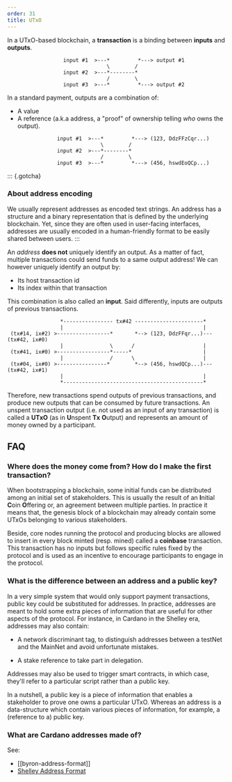 ```yaml
---
order: 31
title: UTxO
---
```


In a UTxO-based blockchain, a **transaction** is a binding between **inputs** and **outputs**.


```
                  input #1  >---*         *---> output #1
                                \        /
                  input #2  >---*--------*
                                /        \
                  input #3  >---*         *---> output #2
```

In a standard payment, outputs are a combination of:

- A value
- A reference (a.k.a address, a "proof" of ownership telling _who_ owns the output).

```
                input #1  >---*         *---> (123, DdzFFzCqr...)
                              \        /
                input #2  >---*--------*
                              /        \
                input #3  >---*         *---> (456, hswdEoQCp...)
```

::: {.gotcha}
### About address encoding

We usually represent addresses as encoded text strings. An address has a structure
and a binary representation that is defined by the underlying blockchain. Yet, since
they are often used in user-facing interfaces, addresses are usually encoded in a
human-friendly format to be easily shared between users.
:::

An _address_ **does not** uniquely identify an output. As a matter of fact, multiple
transactions could send funds to a same output address! We can however uniquely identify
an output by:

- Its host transaction id
- Its index within that transaction

This combination is also called an **input**. Said differently, inputs are
outputs of previous transactions.


```
                 *---------------- tx#42 ----------------------*
                 |                                             |
 (tx#14, ix#2) >-----------------*       *--> (123, DdzFFqr...)--- (tx#42, ix#0)
                 |               \      /                      |
 (tx#41, ix#0) >-----------------*-----*                       |
                 |               /      \                      |
 (tx#04, ix#0) >----------------*        *--> (456, hswdQCp...)--- (tx#42, ix#1)
                 |                                             |
                 *---------------------------------------------*

```

Therefore, new transactions spend outputs of previous transactions, and produce
new outputs that can be consumed by future transactions. An unspent transaction
output (i.e. not used as an input of any transaction) is called a **UTxO** (as
in **U**nspent **Tx** **O**utput) and represents an amount of money owned by a
participant.

## FAQ

### Where does the money come from? How do I make the first transaction?

When bootstrapping a blockchain, some initial funds can be distributed among
an initial set of stakeholders. This is usually the result of an **I**nitial
**C**oin **O**ffering or, an agreement between multiple parties. In practice
it means that, the genesis block of a blockchain may already contain some
UTxOs belonging to various stakeholders.

Beside, core nodes running the protocol and producing blocks are allowed to
insert in every block minted (resp. mined) called a **coinbase** transaction.
This transaction has no inputs but follows specific rules fixed by the
protocol and is used as an incentive to encourage participants to engage in
the protocol.

### What is the difference between an address and a public key?

In a very simple system that would only support payment transactions, public key
could be substituted for addresses. In practice, addresses are meant to hold some
extra pieces of information that are useful for other aspects of the protocol.
For instance, in Cardano in the Shelley era, addresses may also contain:

- A network discriminant tag, to distinguish addresses between a testNet and the
  MainNet and avoid unfortunate mistakes.

- A stake reference to take part in delegation.

Addresses may also be used to trigger smart contracts, in which case, they'll
refer to a particular script rather than a public key.

In a nutshell, a public key is a piece of information that enables a stakeholder to
prove one owns a particular UTxO. Whereas an address is a data-structure which contain various
pieces of information, for example, a (reference to a) public key.

### What are Cardano addresses made of?

See:

- [[byron-address-format]]
- [Shelley Address Format](https://github.com/input-output-hk/implementation-decisions/blob/master/text/0001-address.md)
